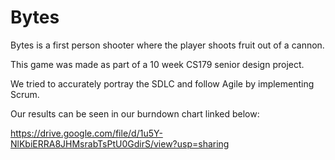 # Bytes

Bytes is a first person shooter where the player shoots fruit out of a cannon.

This game was made as part of a 10 week CS179 senior design project.

We tried to accurately portray the SDLC and follow Agile by implementing Scrum. 

Our results can be seen in our burndown chart linked below:

https://drive.google.com/file/d/1u5Y-NlKbiERRA8JHMsrabTsPtU0GdirS/view?usp=sharing
